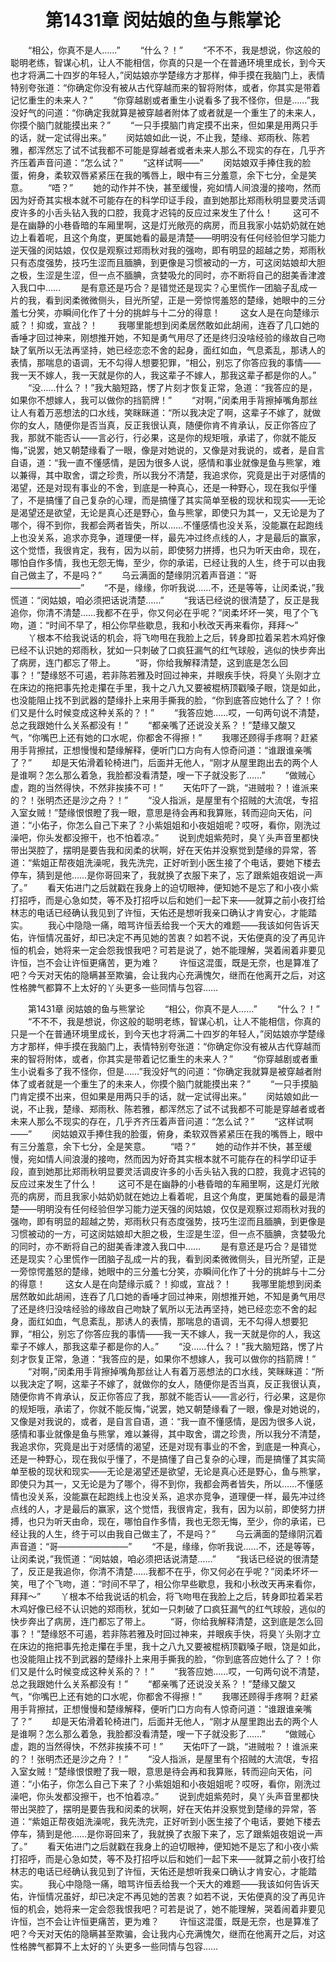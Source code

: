 # 　　第1431章 闵姑娘的鱼与熊掌论
　　“相公，你真不是人……”
　　“什么？！”
　　“不不不，我是想说，你这般的聪明老练，智谋心机，让人不能相信，你真的只是一个在普通环境里成长，到今天也才将满二十四岁的年轻人，”闵姑娘亦学楚缘方才那样，伸手摸在我脑门上，表情特别夸张道：“你确定你没有被从古代穿越而来的智将附体，或者，你其实是带着记忆重生的未来人？”
　　“你穿越剧或者重生小说看多了我不怪你，但是……”我没好气的问道：“你确定我就算是被穿越者附体了或者就是一个重生了的未来人，你摸个脑门就能摸出来？”
　　“一只手摸脑门肯定摸不出来，但如果是用两只手的话，就一定试得出来。”
　　闵姑娘如此一说，不止我，楚缘、郑雨秋、陈若雅，都浑然忘了试不试我都不可能是穿越者或者未来人那么不现实的存在，几乎齐齐压着声音问道：“怎么试？”
　　“这样试啊——”
　　闵姑娘双手捧住我的脸蛋，俯身，柔软双唇紧紧压在我的嘴唇上，眼中有三分羞意，余下七分，全是笑意。
　　“唔？”
　　她的动作并不快，甚至缓慢，宛如情人间浪漫的接吻，然而因为好奇其实根本就不可能存在的科学印证手段，直到她那比郑雨秋明显要灵活调皮许多的小舌头钻入我的口腔，我竟才迟钝的反应过来发生了什么！
　　这可不是在幽静的小巷昏暗的车厢里啊，这是灯光敞亮的病房，而且我家小姑奶奶就在她边上看着呢，且这个角度，更属她看的最是清楚——明明没有任何经验但学习能力逆天强的闵姑娘，仅仅是观察过郑雨秋对我的强吻，即有明显的超越之势，郑雨秋只有态度强势，技巧生涩而且腼腆，到更像是习惯被动的一方，可这闵姑娘却大胆之极，生涩是生涩，但一点不腼腆，贪婪吸允的同时，亦不断将自己的甜美香津渡入我口中……
　　是有意还是巧合？是错觉还是现实？心里慌作一团脑子乱成一片的我，看到闵柔微微侧头，目光所望，正是一旁惊愕羞怒的楚缘，她眼中的三分羞七分笑，亦瞬间化作了十分的挑衅与十二分的得意！
　　这女人是在向楚缘示威？！抑或，宣战？！
　　我哪里能想到闵柔居然敢如此胡闹，连吞了几口她的香唾才回过神来，刚想推开她，不知是勇气用尽了还是终归没啥经验的缘故自己吻缺了氧所以无法再坚持，她已经恋恋不舍的起身，面红如血，气息紊乱，那诱人的表情，那喘息的语调，无不勾得人想要犯罪，“相公，别忘了你答应我的事情——我一天不嫁人，我一天就是你的人，我这辈子不嫁人，那我这辈子都是你的人。”
　　“没……什么？！”我大脑短路，愣了片刻才恢复正常，急道：“我答应的是，如果你不想嫁人，我可以做你的挡箭牌！”
　　“对啊，”闵柔用手背擦掉嘴角那丝让人有着万恶想法的口水线，笑眯眯道：“所以我决定了啊，这辈子不嫁了，就做你的女人，随便你是否当真，反正我很认真，随便你肯不肯承认，反正你答应了我，那就不能否认——言必行，行必果，这是你的规矩哦，承诺了，你就不能反悔，”说罢，她又朝楚缘看了一眼，像是对她说的，又像是对我说的，或者，是自言自语，道：“我一直不懂感情，是因为很多人说，感情和事业就像是鱼与熊掌，难以兼得，其中取舍，谓之珍贵，所以我分不清楚，我追求你，究竟是出于对感情的渴望，还是对现有事业的不舍，到底是一种真心，还是一种野心，现在我似乎懂了，不是搞懂了自己复杂的心理，而是搞懂了其实简单至极的现状和现实——无论是渴望还是欲望，无论是真心还是野心，鱼与熊掌，即使只为其一，又无论是为了哪个，得不到你，我都会两者皆失，所以……不懂感情也没关系，没能赢在起跑线上也没关系，追求亦竞争，道理便一样，最先冲过终点线的人，才是最后的赢家，这个觉悟，我很肯定，我有，因为以前，即使努力拼搏，也只为听天由命，现在，哪怕自作多情，我也无怨无悔，至少，你的承诺，已经让我的人生，终于可以由我自己做主了，不是吗？”
　　乌云满面的楚缘阴沉着声音道：“哥————————”
　　“不是，缘缘，你听我说……不，还是等等，让闵柔说，”我慌道：“闵姑娘，咱必须把话说清楚……”
　　“我话已经说的很清楚了，反正是我追你，你清不清楚……我都不在乎，你又何必在乎呢？”闵柔坏坏一笑，甩了个飞吻，道：“时间不早了，相公你早些歇息，我和小秋改天再来看你，拜拜～”
　　丫根本不给我说话的机会，将飞吻甩在我脸上之后，转身即拉着呆若木鸡好像已经不认识她的郑雨秋，犹如一只刺破了口疯狂漏气的红气球般，逃似的快步奔出了病房，连门都忘了带上。
　　“哥，你给我解释清楚，这到底是怎么回事？！”楚缘怒不可遏，若非陈若雅及时回过神来，并眼疾手快，将臭丫头刚才立在床边的拖把事先抢走攥在手里，我十之八九又要被棍柄顶戳嗓子眼，饶是如此，也没能阻止找不到武器的楚缘扑上来用手撕我的脸，“你到底答应她什么了？！你们又是什么时候变成这种关系的？！”
　　“我答应她……哎，一句两句说不清楚，总之我跟她什么关系都没有！”
　　“都亲嘴了还说没关系？！”楚缘又酸又气，“你嘴巴上还有她的口水呢，你都舍不得擦！”
　　我哪还顾得手疼啊？赶紧用手背擦拭，正想慢慢和楚缘解释，便听门口方向有人惊奇问道：“谁跟谁亲嘴了？”
　　却是天佑滑着轮椅进门，后面并无他人，“刚才从屋里跑出去的两个人是谁啊？怎么那么着急，我脸都没看清楚，嗖一下子就没影了……”
　　“做贼心虚，跑的当然得快，不然非挨揍不可！”
　　天佑吓了一跳，“进贼啦？！谁派来的？！张明杰还是沙之舟？！”
　　“没人指派，是屋里有个招贼的大流氓，专招入室女贼！”楚缘恨恨瞪了我一眼，意思是待会再和我算账，转而迎向天佑，问道：“小佑子，你怎么自己下来了？小紫姐姐和小夜姐姐呢？哎呀，看你，刚洗过澡吧，你头发都没擦干，也不怕着凉。”
　　说到虎姐紫苑时，臭丫头声音里都快带出哭腔了，摆明是要告我和闵柔的状啊，好在天佑并没察觉到楚缘的异常，答道：“紫姐正帮夜姐洗澡呢，我先洗完，正好听到小医生接了个电话，要她下楼去停车，猜到是他……是你哥回来了，我就换了衣服下来了，忘了跟紫姐夜姐说一声了。”
　　看天佑进门之后就戳在我身上的迫切眼神，便知她不是忘了和小夜小紫打招呼，而是心急如焚，等不及打招呼以后和她们一起下来——就算之前小夜打给林志的电话已经确认我见到了许恒，天佑还是想听我亲口确认才肯安心，才能踏实。
　　我心中隐隐一痛，暗骂许恒丢给我一个天大的难题——我该如何告诉天佑，许恒情况虽好，却已决定不再见她的苦衷？如若不说，天佑便真的没了再见许恒的机会，她将来一定会怨我恨我吧？可若是说了，她不能理解，哭着闹着非要见许恒，岂不会让许恒更痛苦，更为难？
　　许恒这混蛋，既是无奈，也是算准了吧？今天对天佑的隐瞒甚至欺骗，会让我内心充满愧欠，继而在他离开之后，对这性格脾气都算不上太好的丫头更多一些同情与包容……

　　第1431章 闵姑娘的鱼与熊掌论
　　“相公，你真不是人……”
　　“什么？！”
　　“不不不，我是想说，你这般的聪明老练，智谋心机，让人不能相信，你真的只是一个在普通环境里成长，到今天也才将满二十四岁的年轻人，”闵姑娘亦学楚缘方才那样，伸手摸在我脑门上，表情特别夸张道：“你确定你没有被从古代穿越而来的智将附体，或者，你其实是带着记忆重生的未来人？”
　　“你穿越剧或者重生小说看多了我不怪你，但是……”我没好气的问道：“你确定我就算是被穿越者附体了或者就是一个重生了的未来人，你摸个脑门就能摸出来？”
　　“一只手摸脑门肯定摸不出来，但如果是用两只手的话，就一定试得出来。”
　　闵姑娘如此一说，不止我，楚缘、郑雨秋、陈若雅，都浑然忘了试不试我都不可能是穿越者或者未来人那么不现实的存在，几乎齐齐压着声音问道：“怎么试？”
　　“这样试啊——”
　　闵姑娘双手捧住我的脸蛋，俯身，柔软双唇紧紧压在我的嘴唇上，眼中有三分羞意，余下七分，全是笑意。
　　“唔？”
　　她的动作并不快，甚至缓慢，宛如情人间浪漫的接吻，然而因为好奇其实根本就不可能存在的科学印证手段，直到她那比郑雨秋明显要灵活调皮许多的小舌头钻入我的口腔，我竟才迟钝的反应过来发生了什么！
　　这可不是在幽静的小巷昏暗的车厢里啊，这是灯光敞亮的病房，而且我家小姑奶奶就在她边上看着呢，且这个角度，更属她看的最是清楚——明明没有任何经验但学习能力逆天强的闵姑娘，仅仅是观察过郑雨秋对我的强吻，即有明显的超越之势，郑雨秋只有态度强势，技巧生涩而且腼腆，到更像是习惯被动的一方，可这闵姑娘却大胆之极，生涩是生涩，但一点不腼腆，贪婪吸允的同时，亦不断将自己的甜美香津渡入我口中……
　　是有意还是巧合？是错觉还是现实？心里慌作一团脑子乱成一片的我，看到闵柔微微侧头，目光所望，正是一旁惊愕羞怒的楚缘，她眼中的三分羞七分笑，亦瞬间化作了十分的挑衅与十二分的得意！
　　这女人是在向楚缘示威？！抑或，宣战？！
　　我哪里能想到闵柔居然敢如此胡闹，连吞了几口她的香唾才回过神来，刚想推开她，不知是勇气用尽了还是终归没啥经验的缘故自己吻缺了氧所以无法再坚持，她已经恋恋不舍的起身，面红如血，气息紊乱，那诱人的表情，那喘息的语调，无不勾得人想要犯罪，“相公，别忘了你答应我的事情——我一天不嫁人，我一天就是你的人，我这辈子不嫁人，那我这辈子都是你的人。”
　　“没……什么？！”我大脑短路，愣了片刻才恢复正常，急道：“我答应的是，如果你不想嫁人，我可以做你的挡箭牌！”
　　“对啊，”闵柔用手背擦掉嘴角那丝让人有着万恶想法的口水线，笑眯眯道：“所以我决定了啊，这辈子不嫁了，就做你的女人，随便你是否当真，反正我很认真，随便你肯不肯承认，反正你答应了我，那就不能否认——言必行，行必果，这是你的规矩哦，承诺了，你就不能反悔，”说罢，她又朝楚缘看了一眼，像是对她说的，又像是对我说的，或者，是自言自语，道：“我一直不懂感情，是因为很多人说，感情和事业就像是鱼与熊掌，难以兼得，其中取舍，谓之珍贵，所以我分不清楚，我追求你，究竟是出于对感情的渴望，还是对现有事业的不舍，到底是一种真心，还是一种野心，现在我似乎懂了，不是搞懂了自己复杂的心理，而是搞懂了其实简单至极的现状和现实——无论是渴望还是欲望，无论是真心还是野心，鱼与熊掌，即使只为其一，又无论是为了哪个，得不到你，我都会两者皆失，所以……不懂感情也没关系，没能赢在起跑线上也没关系，追求亦竞争，道理便一样，最先冲过终点线的人，才是最后的赢家，这个觉悟，我很肯定，我有，因为以前，即使努力拼搏，也只为听天由命，现在，哪怕自作多情，我也无怨无悔，至少，你的承诺，已经让我的人生，终于可以由我自己做主了，不是吗？”
　　乌云满面的楚缘阴沉着声音道：“哥————————”
　　“不是，缘缘，你听我说……不，还是等等，让闵柔说，”我慌道：“闵姑娘，咱必须把话说清楚……”
　　“我话已经说的很清楚了，反正是我追你，你清不清楚……我都不在乎，你又何必在乎呢？”闵柔坏坏一笑，甩了个飞吻，道：“时间不早了，相公你早些歇息，我和小秋改天再来看你，拜拜～”
　　丫根本不给我说话的机会，将飞吻甩在我脸上之后，转身即拉着呆若木鸡好像已经不认识她的郑雨秋，犹如一只刺破了口疯狂漏气的红气球般，逃似的快步奔出了病房，连门都忘了带上。
　　“哥，你给我解释清楚，这到底是怎么回事？！”楚缘怒不可遏，若非陈若雅及时回过神来，并眼疾手快，将臭丫头刚才立在床边的拖把事先抢走攥在手里，我十之八九又要被棍柄顶戳嗓子眼，饶是如此，也没能阻止找不到武器的楚缘扑上来用手撕我的脸，“你到底答应她什么了？！你们又是什么时候变成这种关系的？！”
　　“我答应她……哎，一句两句说不清楚，总之我跟她什么关系都没有！”
　　“都亲嘴了还说没关系？！”楚缘又酸又气，“你嘴巴上还有她的口水呢，你都舍不得擦！”
　　我哪还顾得手疼啊？赶紧用手背擦拭，正想慢慢和楚缘解释，便听门口方向有人惊奇问道：“谁跟谁亲嘴了？”
　　却是天佑滑着轮椅进门，后面并无他人，“刚才从屋里跑出去的两个人是谁啊？怎么那么着急，我脸都没看清楚，嗖一下子就没影了……”
　　“做贼心虚，跑的当然得快，不然非挨揍不可！”
　　天佑吓了一跳，“进贼啦？！谁派来的？！张明杰还是沙之舟？！”
　　“没人指派，是屋里有个招贼的大流氓，专招入室女贼！”楚缘恨恨瞪了我一眼，意思是待会再和我算账，转而迎向天佑，问道：“小佑子，你怎么自己下来了？小紫姐姐和小夜姐姐呢？哎呀，看你，刚洗过澡吧，你头发都没擦干，也不怕着凉。”
　　说到虎姐紫苑时，臭丫头声音里都快带出哭腔了，摆明是要告我和闵柔的状啊，好在天佑并没察觉到楚缘的异常，答道：“紫姐正帮夜姐洗澡呢，我先洗完，正好听到小医生接了个电话，要她下楼去停车，猜到是他……是你哥回来了，我就换了衣服下来了，忘了跟紫姐夜姐说一声了。”
　　看天佑进门之后就戳在我身上的迫切眼神，便知她不是忘了和小夜小紫打招呼，而是心急如焚，等不及打招呼以后和她们一起下来——就算之前小夜打给林志的电话已经确认我见到了许恒，天佑还是想听我亲口确认才肯安心，才能踏实。
　　我心中隐隐一痛，暗骂许恒丢给我一个天大的难题——我该如何告诉天佑，许恒情况虽好，却已决定不再见她的苦衷？如若不说，天佑便真的没了再见许恒的机会，她将来一定会怨我恨我吧？可若是说了，她不能理解，哭着闹着非要见许恒，岂不会让许恒更痛苦，更为难？
　　许恒这混蛋，既是无奈，也是算准了吧？今天对天佑的隐瞒甚至欺骗，会让我内心充满愧欠，继而在他离开之后，对这性格脾气都算不上太好的丫头更多一些同情与包容……
